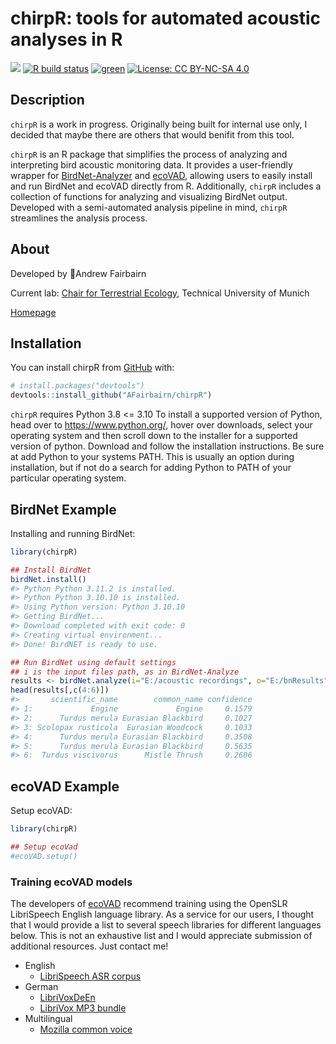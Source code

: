
<!-- README.md is generated from README.Rmd. Please edit that file -->

# chirpR: tools for automated acoustic analyses in R

<!-- badges: start -->

[![](https://img.shields.io/badge/lifecycle-experimental-red.svg)](https://lifecycle.r-lib.org/articles/stages.html#experimental)
[![R build
status](https://github.com/Afairbairn/chirpR/workflows/R-CMD-check/badge.svg)](https://github.com/Afairbairn/chirpR/actions)
[![green](https://www.repostatus.org/badges/latest/active.svg)](https://www.repostatus.org/#active)
[![License: CC BY-NC-SA
4.0](https://img.shields.io/badge/license-CC%20BY--NC--SA%204.0-blue.svg)](https://cran.r-project.org/web/licenses/CC%20BY-NC-SA%204.0)
<!-- badges: end -->

## Description

`chirpR` is a work in progress. Originally being built for internal use
only, I decided that maybe there are others that would benifit from this
tool.

`chirpR` is an R package that simplifies the process of analyzing and
interpreting bird acoustic monitoring data. It provides a user-friendly
wrapper for
[BirdNet-Analyzer](https://github.com/kahst/BirdNET-Analyzer) and
[ecoVAD](https://github.com/NINAnor/ecoVAD), allowing users to easily
install and run BirdNet and ecoVAD directly from R. Additionally,
`chirpR` includes a collection of functions for analyzing and
visualizing BirdNet output. Developed with a semi-automated analysis
pipeline in mind, `chirpR` streamlines the analysis process.

## About

Developed by 🦜Andrew Fairbairn

Current lab: [Chair for Terrestrial
Ecology](https://www3.ls.tum.de/en/toek/home/), Technical University of
Munich

[Homepage](https://afairbairn.com/)

## Installation

You can install chirpR from [GitHub](https://github.com/) with:

``` r
# install.packages("devtools")
devtools::install_github("AFairbairn/chirpR")
```

`chirpR` requires Python 3.8 \<= 3.10 To install a supported version of
Python, head over to <https://www.python.org/>, hover over downloads,
select your operating system and then scroll down to the installer for a
supported version of python. Download and follow the installation
instructions. Be sure at add Python to your systems PATH. This is
usually an option during installation, but if not do a search for adding
Python to PATH of your particular operating system.

## BirdNet Example

Installing and running BirdNet:

``` r
library(chirpR)

## Install BirdNet
birdNet.install()
#> Python Python 3.11.2 is installed.
#> Python Python 3.10.10 is installed.
#> Using Python version: Python 3.10.10
#> Getting BirdNet...
#> Download completed with exit code: 0
#> Creating virtual environment...
#> Done! BirdNET is ready to use.

## Run BirdNet using default settings
## i is the input files path, as in BirdNet-Analyze
results <- birdNet.analyze(i="E:/acoustic recordings", o="E:/bnResults")
head(results[,c(4:6)])
#>       scientific_name        common_name confidence
#> 1:             Engine             Engine     0.1579
#> 2:      Turdus merula Eurasian Blackbird     0.1027
#> 3: Scolopax rusticola  Eurasian Woodcock     0.1033
#> 4:      Turdus merula Eurasian Blackbird     0.3508
#> 5:      Turdus merula Eurasian Blackbird     0.5635
#> 6:  Turdus viscivorus      Mistle Thrush     0.2606
```

## ecoVAD Example

Setup ecoVAD:

``` r
library(chirpR)

## Setup ecoVad
#ecoVAD.setup()
```

### Training ecoVAD models

The developers of [ecoVAD](https://github.com/NINAnor/ecoVAD) recommend
training using the OpenSLR LibriSpeech English language library. As a
service for our users, I thought that I would provide a list to several
speech libraries for different languages below. This is not an
exhaustive list and I would appreciate submission of additional
resources. Just contact me!

- English
  - [LibriSpeech ASR corpus](https://www.openslr.org/12/)
- German
  - [LibriVoxDeEn](https://www.cl.uni-heidelberg.de/statnlpgroup/librivoxdeen/)
  - [LibriVox MP3
    bundle](https://www.ce.cit.tum.de/mmk/verschiedenes/german-speech-corpus-aligned-with-ctc-segmentation/)
- Multilingual
  - [Mozilla common voice](https://commonvoice.mozilla.org/en/datasets)
